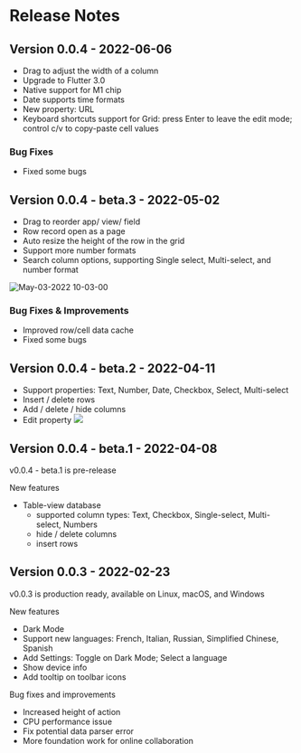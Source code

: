 # Release Notes

## Version 0.0.4 - 2022-06-06
- Drag to adjust the width of a column
- Upgrade to Flutter 3.0
- Native support for M1 chip
- Date supports time formats
- New property: URL
- Keyboard shortcuts support for Grid: press Enter to leave the edit mode; control c/v to copy-paste cell values

### Bug Fixes
- Fixed some bugs


## Version 0.0.4 - beta.3 - 2022-05-02
- Drag to reorder app/ view/ field
- Row record open as a page
- Auto resize the height of the row in the grid
- Support more number formats
- Search column options, supporting Single select, Multi-select, and number format

![May-03-2022 10-03-00](https://user-images.githubusercontent.com/86001920/166394640-a8f1f3bc-5f20-4033-93e9-16bc308d7005.gif)


### Bug Fixes & Improvements
- Improved row/cell data cache
- Fixed some bugs


## Version 0.0.4 - beta.2 - 2022-04-11

  - Support properties: Text, Number, Date, Checkbox, Select, Multi-select
  - Insert / delete rows
  - Add / delete / hide columns
  - Edit property
    ![](https://user-images.githubusercontent.com/12026239/162753644-bf2f4e7a-2367-4d48-87e6-35e244e83a5b.png)

## Version 0.0.4 - beta.1 - 2022-04-08
v0.0.4 - beta.1 is pre-release

New features
- Table-view database
   - supported column types: Text, Checkbox, Single-select, Multi-select, Numbers
   - hide / delete columns
   - insert rows

## Version 0.0.3 - 2022-02-23
v0.0.3 is production ready, available on Linux, macOS, and Windows

New features
- Dark Mode 
- Support new languages: French, Italian, Russian,  Simplified Chinese, Spanish
- Add Settings: Toggle on Dark Mode; Select a language
- Show device info 
- Add tooltip on toolbar icons

Bug fixes and improvements
- Increased height of action
- CPU performance issue 
- Fix potential data parser error
- More foundation work for online collaboration

